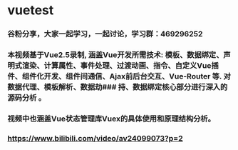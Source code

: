#  vuetest  
### 谷粉分享，大家一起学习，一起讨论，学习群：469296252  
###  本视频基于Vue2.5录制, 涵盖Vue开发所需技术: 模板、数据绑定、声明式渲染、计算属性、事件处理、过渡动画、指令、自定义Vue插件、组件化开发、组件间通信、Ajax前后台交互、Vue-Router 等. 对数据代理、模板解析、数据劫###  持、数据绑定核心部分进行深入的源码分析 。    
###  视频中也涵盖Vue状态管理库Vuex的具体使用和原理结构分析。    
###  https://www.bilibili.com/video/av24099073?p=2      

